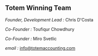 ## Totem Winning Team

*Founder, Development Lead :* Chris D'Costa 

*Co-Founder :* Toufiqur Chowdhury 

*Co-Founder :* Miro Svetlic 

*email :* <a href="mailto:info@totemaccounting.com">info@totemaccounting.com</a>